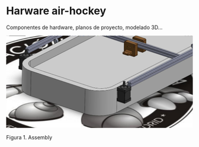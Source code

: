 # Harware air-hockey

Componentes de hardware, planos de proyecto, modelado 3D...

![Assembly](image1.jpg)

Figura 1. Assembly
